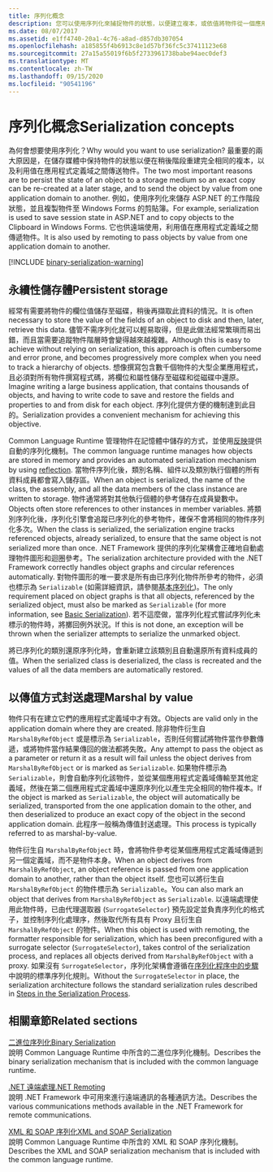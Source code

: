 ```yaml
---
title: 序列化概念
description: 您可以使用序列化來捕捉物件的狀態，以便建立複本，或依值將物件從一個應用程式域傳送到另一個應用程式域。
ms.date: 08/07/2017
ms.assetid: e1ff4740-20a1-4c76-a8ad-d857db307054
ms.openlocfilehash: a185855f4b6913c8e1d57bf36fc5c37411123e68
ms.sourcegitcommit: 27a15a55019f6b5f2733961738babe94aec0def3
ms.translationtype: MT
ms.contentlocale: zh-TW
ms.lasthandoff: 09/15/2020
ms.locfileid: "90541196"
---
```

# <a name="serialization-concepts"></a><span data-ttu-id="b0e2f-103">序列化概念</span><span class="sxs-lookup"><span data-stu-id="b0e2f-103">Serialization concepts</span></span>
<span data-ttu-id="b0e2f-104">為何會想要使用序列化？</span><span class="sxs-lookup"><span data-stu-id="b0e2f-104">Why would you want to use serialization?</span></span> <span data-ttu-id="b0e2f-105">最重要的兩大原因是，在儲存媒體中保持物件的狀態以便在稍後階段重建完全相同的複本，以及利用值在應用程式定義域之間傳送物件。</span><span class="sxs-lookup"><span data-stu-id="b0e2f-105">The two most important reasons are to persist the state of an object to a storage medium so an exact copy can be re-created at a later stage, and to send the object by value from one application domain to another.</span></span> <span data-ttu-id="b0e2f-106">例如，使用序列化來儲存 ASP.NET 的工作階段狀態，並且複製物件至 Windows Forms 的剪貼簿。</span><span class="sxs-lookup"><span data-stu-id="b0e2f-106">For example, serialization is used to save session state in ASP.NET and to copy objects to the Clipboard in Windows Forms.</span></span> <span data-ttu-id="b0e2f-107">它也供遠端使用，利用值在應用程式定義域之間傳遞物件。</span><span class="sxs-lookup"><span data-stu-id="b0e2f-107">It is also used by remoting to pass objects by value from one application domain to another.</span></span>

[!INCLUDE [binary-serialization-warning](../../../includes/binary-serialization-warning.md)]

## <a name="persistent-storage"></a><span data-ttu-id="b0e2f-108">永續性儲存體</span><span class="sxs-lookup"><span data-stu-id="b0e2f-108">Persistent storage</span></span>
<span data-ttu-id="b0e2f-109">經常有需要將物件的欄位值儲存至磁碟，稍後再擷取此資料的情況。</span><span class="sxs-lookup"><span data-stu-id="b0e2f-109">It is often necessary to store the value of the fields of an object to disk and then, later, retrieve this data.</span></span> <span data-ttu-id="b0e2f-110">儘管不需序列化就可以輕易取得，但是此做法經常繁瑣而易出錯，而且當需要追蹤物件階層時會變得越來越複雜。</span><span class="sxs-lookup"><span data-stu-id="b0e2f-110">Although this is easy to achieve without relying on serialization, this approach is often cumbersome and error prone, and becomes progressively more complex when you need to track a hierarchy of objects.</span></span> <span data-ttu-id="b0e2f-111">想像撰寫包含數千個物件的大型企業應用程式，且必須對所有物件撰寫程式碼，將欄位和屬性儲存至磁碟和從磁碟中還原。</span><span class="sxs-lookup"><span data-stu-id="b0e2f-111">Imagine writing a large business application, that contains thousands of objects, and having to write code to save and restore the fields and properties to and from disk for each object.</span></span> <span data-ttu-id="b0e2f-112">序列化提供方便的機制達到此目的。</span><span class="sxs-lookup"><span data-stu-id="b0e2f-112">Serialization provides a convenient mechanism for achieving this objective.</span></span>

<span data-ttu-id="b0e2f-113">Common Language Runtime 管理物件在記憶體中儲存的方式，並使用[反映](../../framework/reflection-and-codedom/reflection.md)提供自動的序列化機制。</span><span class="sxs-lookup"><span data-stu-id="b0e2f-113">The common language runtime manages how objects are stored in memory and provides an automated serialization mechanism by using [reflection](../../framework/reflection-and-codedom/reflection.md).</span></span> <span data-ttu-id="b0e2f-114">當物件序列化後，類別名稱、組件以及類別執行個體的所有資料成員都會寫入儲存區。</span><span class="sxs-lookup"><span data-stu-id="b0e2f-114">When an object is serialized, the name of the class, the assembly, and all the data members of the class instance are written to storage.</span></span> <span data-ttu-id="b0e2f-115">物件通常將對其他執行個體的參考儲存在成員變數中。</span><span class="sxs-lookup"><span data-stu-id="b0e2f-115">Objects often store references to other instances in member variables.</span></span> <span data-ttu-id="b0e2f-116">將類別序列化後，序列化引擎會追蹤已序列化的參考物件，確保不會將相同的物件序列化多次。</span><span class="sxs-lookup"><span data-stu-id="b0e2f-116">When the class is serialized, the serialization engine tracks referenced objects, already serialized, to ensure that the same object is not serialized more than once.</span></span> <span data-ttu-id="b0e2f-117">.NET Framework 提供的序列化架構會正確地自動處理物件圖形和迴圈參考。</span><span class="sxs-lookup"><span data-stu-id="b0e2f-117">The serialization architecture provided with the .NET Framework correctly handles object graphs and circular references automatically.</span></span> <span data-ttu-id="b0e2f-118">對物件圖形的唯一要求是所有由已序列化物件所參考的物件，必須也標示為 `Serializable` (如需詳細資訊，請參閱[基本序列化](basic-serialization.md))。</span><span class="sxs-lookup"><span data-stu-id="b0e2f-118">The only requirement placed on object graphs is that all objects, referenced by the serialized object, must also be marked as `Serializable` (for more information, see [Basic Serialization](basic-serialization.md)).</span></span> <span data-ttu-id="b0e2f-119">若不這麼做，當序列化程式嘗試序列化未標示的物件時，將擲回例外狀況。</span><span class="sxs-lookup"><span data-stu-id="b0e2f-119">If this is not done, an exception will be thrown when the serializer attempts to serialize the unmarked object.</span></span>

<span data-ttu-id="b0e2f-120">將已序列化的類別還原序列化時，會重新建立該類別且自動還原所有資料成員的值。</span><span class="sxs-lookup"><span data-stu-id="b0e2f-120">When the serialized class is deserialized, the class is recreated and the values of all the data members are automatically restored.</span></span>

## <a name="marshal-by-value"></a><span data-ttu-id="b0e2f-121">以傳值方式封送處理</span><span class="sxs-lookup"><span data-stu-id="b0e2f-121">Marshal by value</span></span>
<span data-ttu-id="b0e2f-122">物件只有在建立它們的應用程式定義域中才有效。</span><span class="sxs-lookup"><span data-stu-id="b0e2f-122">Objects are valid only in the application domain where they are created.</span></span> <span data-ttu-id="b0e2f-123">除非物件衍生自 `MarshalByRefObject` 或是標示為 `Serializable`，否則任何嘗試將物件當作參數傳遞，或將物件當作結果傳回的做法都將失敗。</span><span class="sxs-lookup"><span data-stu-id="b0e2f-123">Any attempt to pass the object as a parameter or return it as a result will fail unless the object derives from `MarshalByRefObject` or is marked as `Serializable`.</span></span> <span data-ttu-id="b0e2f-124">如果物件標示為 `Serializable`，則會自動序列化該物件，並從某個應用程式定義域傳輸至其他定義域，然後在第二個應用程式定義域中還原序列化以產生完全相同的物件複本。</span><span class="sxs-lookup"><span data-stu-id="b0e2f-124">If the object is marked as `Serializable`, the object will automatically be serialized, transported from the one application domain to the other, and then deserialized to produce an exact copy of the object in the second application domain.</span></span> <span data-ttu-id="b0e2f-125">此程序一般稱為傳值封送處理。</span><span class="sxs-lookup"><span data-stu-id="b0e2f-125">This process is typically referred to as marshal-by-value.</span></span>

<span data-ttu-id="b0e2f-126">物件衍生自 `MarshalByRefObject` 時，會將物件參考從某個應用程式定義域傳遞到另一個定義域，而不是物件本身。</span><span class="sxs-lookup"><span data-stu-id="b0e2f-126">When an object derives from `MarshalByRefObject`, an object reference is passed from one application domain to another, rather than the object itself.</span></span> <span data-ttu-id="b0e2f-127">您也可以將衍生自 `MarshalByRefObject` 的物件標示為 `Serializable`。</span><span class="sxs-lookup"><span data-stu-id="b0e2f-127">You can also mark an object that derives from `MarshalByRefObject` as `Serializable`.</span></span> <span data-ttu-id="b0e2f-128">以遠端處理使用此物件時，已由代理選取器 (`SurrogateSelector`) 預先設定並負責序列化的格式子，並控制序列化處理序，然後取代所有具有 Proxy 且衍生自 `MarshalByRefObject` 的物件。</span><span class="sxs-lookup"><span data-stu-id="b0e2f-128">When this object is used with remoting, the formatter responsible for serialization, which has been preconfigured with a surrogate selector (`SurrogateSelector`), takes control of the serialization process, and replaces all objects derived from `MarshalByRefObject` with a proxy.</span></span> <span data-ttu-id="b0e2f-129">如果沒有 `SurrogateSelector`，序列化架構會遵循在[序列化程序中的步驟](steps-in-the-serialization-process.md)中說明的標準序列化規則。</span><span class="sxs-lookup"><span data-stu-id="b0e2f-129">Without the `SurrogateSelector` in place, the serialization architecture follows the standard serialization rules described in [Steps in the Serialization Process](steps-in-the-serialization-process.md).</span></span>  

## <a name="related-sections"></a><span data-ttu-id="b0e2f-130">相關章節</span><span class="sxs-lookup"><span data-stu-id="b0e2f-130">Related sections</span></span>  
 [<span data-ttu-id="b0e2f-131">二進位序列化</span><span class="sxs-lookup"><span data-stu-id="b0e2f-131">Binary Serialization</span></span>](binary-serialization.md)  
 <span data-ttu-id="b0e2f-132">說明 Common Language Runtime 中所含的二進位序列化機制。</span><span class="sxs-lookup"><span data-stu-id="b0e2f-132">Describes the binary serialization mechanism that is included with the common language runtime.</span></span>  
  
 <span data-ttu-id="b0e2f-133">[.NET 遠端處理](/previous-versions/dotnet/netframework-4.0/72x4h507(v=vs.100))</span><span class="sxs-lookup"><span data-stu-id="b0e2f-133">[.NET Remoting](/previous-versions/dotnet/netframework-4.0/72x4h507(v=vs.100))</span></span>\
 <span data-ttu-id="b0e2f-134">說明 .NET Framework 中可用來進行遠端通訊的各種通訊方法。</span><span class="sxs-lookup"><span data-stu-id="b0e2f-134">Describes the various communications methods available in the .NET Framework for remote communications.</span></span>  
  
 [<span data-ttu-id="b0e2f-135">XML 和 SOAP 序列化</span><span class="sxs-lookup"><span data-stu-id="b0e2f-135">XML and SOAP Serialization</span></span>](xml-and-soap-serialization.md)  
 <span data-ttu-id="b0e2f-136">說明 Common Language Runtime 中所含的 XML 和 SOAP 序列化機制。</span><span class="sxs-lookup"><span data-stu-id="b0e2f-136">Describes the XML and SOAP serialization mechanism that is included with the common language runtime.</span></span>
